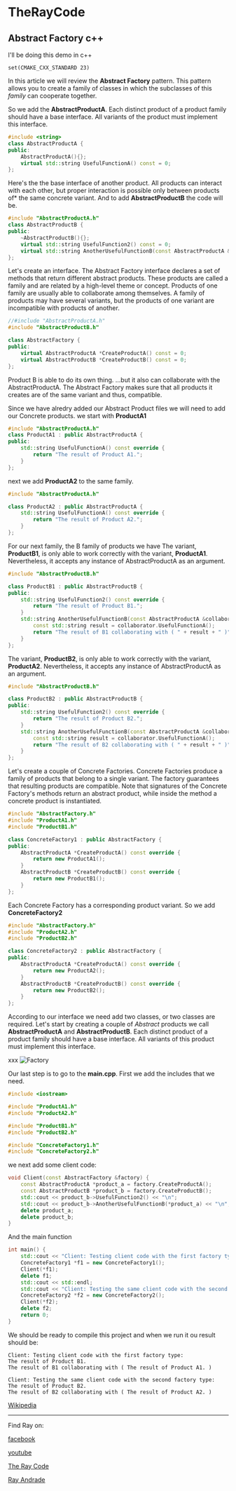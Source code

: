 # TheRayCode
## Abstract Factory c++

I'll be doing this demo in c++
```make
set(CMAKE_CXX_STANDARD 23)
```
In this article we will review the **Abstract Factory** pattern.
This pattern allows you to create a family of classes in which
the subclasses of this *family* can cooperate together.

So we add the **AbstractProductA**. 
Each distinct product of a product family should have a base interface. 
All variants of the product must implement this interface.

```c++
#include <string>
class AbstractProductA {
public:
    AbstractProductA(){};
    virtual std::string UsefulFunctionA() const = 0;
};
```

Here's the the base interface of another product. 
All products can interact with each other, but proper interaction is possible only between products of* the same concrete variant.
And to add **AbstractProductB** the code will be.

```c++
#include "AbstractProductA.h"
class AbstractProductB {
public:
    ~AbstractProductB(){};
    virtual std::string UsefulFunction2() const = 0;
    virtual std::string AnotherUsefulFunctionB(const AbstractProductA &collaborator) const = 0;
};
```

Let's create an interface.
The Abstract Factory interface declares a set of methods that return different abstract products. 
These products are called a family and are related by a high-level theme or concept. 
Products of one family are usually able to collaborate among themselves. 
A family of products may have several variants, but the products of one variant are incompatible with products of another.


```c++
//#include "AbstractProductA.h"
#include "AbstractProductB.h"

class AbstractFactory {
public:
    virtual AbstractProductA *CreateProductA() const = 0;
    virtual AbstractProductB *CreateProductB() const = 0;
};
```


Product B is able to do its own thing.
...but it also can collaborate with the AbstractProductA.
The Abstract Factory makes sure that all products it creates are of the same variant and thus, compatible.

Since we have alredry added our Abstract Product files we will need to add our Concrete products.
we start with **ProductA1**
```c++
#include "AbstractProductA.h"
class ProductA1 : public AbstractProductA {
public:
    std::string UsefulFunctionA() const override {
        return "The result of Product A1.";
    }
};
```

next we add **ProductA2** to the same family.
```c++
#include "AbstractProductA.h"

class ProductA2 : public AbstractProductA {
    std::string UsefulFunctionA() const override {
        return "The result of Product A2.";
    }
};
```

For our next family, the B family of products we have 
The variant, **ProductB1**, is only able to work correctly with the variant, **ProductA1**. 
Nevertheless, it accepts any instance of AbstractProductA as an argument.
```c++
#include "AbstractProductB.h"

class ProductB1 : public AbstractProductB {
public:
    std::string UsefulFunction2() const override {
        return "The result of Product B1.";
    }
    std::string AnotherUsefulFunctionB(const AbstractProductA &collaborator) const override {
        const std::string result = collaborator.UsefulFunctionA();
        return "The result of B1 collaborating with ( " + result + " )";
    }
};
```

The variant, **ProductB2**, is only able to work correctly with the variant, **ProductA2**. 
Nevertheless, it accepts any instance of AbstractProductA as an argument.

```c++
#include "AbstractProductB.h"

class ProductB2 : public AbstractProductB {
public:
    std::string UsefulFunction2() const override {
        return "The result of Product B2.";
    }
    std::string AnotherUsefulFunctionB(const AbstractProductA &collaborator) const override {
        const std::string result = collaborator.UsefulFunctionA();
        return "The result of B2 collaborating with ( " + result + " )";
    }
};
```


Let's create a couple of Concrete Factories.
Concrete Factories produce a family of products that belong to a single variant. 
The factory guarantees that resulting products are compatible. 
Note that signatures of the Concrete Factory's methods return an abstract product, while inside the method a concrete product is instantiated.


```c++
#include "AbstractFactory.h"
#include "ProductA1.h"
#include "ProductB1.h"

class ConcreteFactory1 : public AbstractFactory {
public:
    AbstractProductA *CreateProductA() const override {
        return new ProductA1();
    }
    AbstractProductB *CreateProductB() const override {
        return new ProductB1();
    }
};
```

Each Concrete Factory has a corresponding product variant.
So we add **ConcreteFactory2**

```c++
#include "AbstractFactory.h"
#include "ProductA2.h"
#include "ProductB2.h"

class ConcreteFactory2 : public AbstractFactory {
public:
    AbstractProductA *CreateProductA() const override {
        return new ProductA2();
    }
    AbstractProductB *CreateProductB() const override {
        return new ProductB2();
    }
};
```

According to our interface we need add two classes, or two classes are required.
Let's start by creating a couple of *Abstract* products we call **AbstractProductA** and **AbstractProductB**.
Each distinct product of a product family should have a base interface. 
All variants of this product must implement this interface.




xxx
![Factory](/UMLs/images/AbstractFactory/AbstractFactory088.png)

Our last step is to go to the **main.cpp**.
First we add the includes that we need.
```c++
#include <iostream>

#include "ProductA1.h"
#include "ProductA2.h"

#include "ProductB1.h"
#include "ProductB2.h"

#include "ConcreteFactory1.h"
#include "ConcreteFactory2.h"
```
we next add some client code:
```c++
void Client(const AbstractFactory &factory) {
    const AbstractProductA *product_a = factory.CreateProductA();
    const AbstractProductB *product_b = factory.CreateProductB();
    std::cout << product_b->UsefulFunction2() << "\n";
    std::cout << product_b->AnotherUsefulFunctionB(*product_a) << "\n";
    delete product_a;
    delete product_b;
}
```
And the main function
```c++
int main() {
    std::cout << "Client: Testing client code with the first factory type:\n";
    ConcreteFactory1 *f1 = new ConcreteFactory1();
    Client(*f1);
    delete f1;
    std::cout << std::endl;
    std::cout << "Client: Testing the same client code with the second factory type:\n";
    ConcreteFactory2 *f2 = new ConcreteFactory2();
    Client(*f2);
    delete f2;
    return 0;
}
```
We should be ready to compile this project and when we run it ou result should be:
```run
Client: Testing client code with the first factory type:
The result of Product B1.
The result of B1 collaborating with ( The result of Product A1. )

Client: Testing the same client code with the second factory type:
The result of Product B2.
The result of B2 collaborating with ( The result of Product A2. )

```


[Wikipedia](https://en.wikipedia.org/wiki/Abstract_factory_pattern)


----------------------------------------------------------------------------------------------------

Find Ray on:

[facebook](https://www.facebook.com/TheRayCode/)

[youtube](https://www.youtube.com/user/AndradeRay/)

[The Ray Code](https://www.RayAndrade.com)

[Ray Andrade](https://www.RayAndrade.org)

